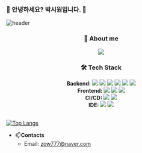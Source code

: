 ### 🐸 안녕하세요? 박시원입니다. 🐸
![header](https://capsule-render.vercel.app/api?type=waving&color=gradient&height=200&section=header&text=SIWON-PARK&fontSize=60&fontAlignY=40&animation=twinkling)
<div align="center">
<h3 align="center">👋 About me</h3>
<a href="https://wholesale-creature-3b3.notion.site/578293d0fde047c79462d7144925a1df" target="_blank"><img src="https://img.shields.io/badge/Notion-000000?style=flat&logo=Notion&logoColor=white"/></a>
</div>
<h3 align="center">🛠 Tech Stack</h3>
<div align="center">
  <div>
    <div>
      <strong>Backend: </strong>
      <img src="https://img.shields.io/badge/python-3670A0?style=flat&logo=python&logoColor=ffdd54"/>
      <img src="https://img.shields.io/badge/django-%23092E20.svg?style=flat&logo=django&logoColor=white"/>
      <img src="https://img.shields.io/badge/java-%23ED8B00.svg?style=flat&logo=java&logoColor=white"/>
      <img src="https://img.shields.io/badge/springboot-6DB33F?style=flat&logo=springboot&logoColor=white">
      <img src="https://img.shields.io/badge/node.js-6DA55F?style=flat&logo=node.js&logoColor=white">
      <img src="https://img.shields.io/badge/kotlin-%237F52FF.svg?style=flat&logo=kotlin&logoColor=white">
    </div>
    <div>
      <strong>Frontend: </strong>
      <!-- <img src="https://img.shields.io/badge/html5-%23E34F26.svg?style=flat&logo=html5&logoColor=white"/> -->
      <!-- <img src="https://img.shields.io/badge/css-1572B6?style=flat&logo=css3&logoColor=white"/> -->
      <img src="https://img.shields.io/badge/javascript-%23323330.svg?style=flat&logo=javascript&logoColor=%23F7DF1E"/>
      <img src=https://img.shields.io/badge/vuejs-%2335495e.svg?style=flat&logo=vuedotjs&logoColor=%234FC08D/>
      <img src=https://img.shields.io/badge/react-%2320232a.svg?style=flat&logo=react&logoColor=%2361DAFB/>
    </div>
    <div>
      <strong>CI/CD: </strong>
      <img src="https://img.shields.io/badge/docker-%230db7ed.svg?style=flat&logo=docker&logoColor=white"/>
      <img src="https://img.shields.io/badge/jenkins-%232C5263.svg?style=flat&logo=jenkins&logoColor=white"/>
    </div>
    <div>
      <strong>IDE: </strong>
        <!-- <img src="https://img.shields.io/badge/Atom-3DDC84.svg?style=flat&logo=atom&logoColor=white"/> -->
        <!-- <img src="https://img.shields.io/badge/Visual%20Studio%20Code-0078d7.svg?style=flat&logo=visual-studio-code&logoColor=white"/> -->
        <img src="https://img.shields.io/badge/pycharm-143?style=flat&logo=pycharm&logoColor=black&color=green&labelColor=white"/>
        <img src="https://img.shields.io/badge/IntelliJIDEA-3f48cc.svg?style=flat&logo=intellij-idea&logoColor=white"/>
    </div>
  </div>
</div>
<br>

  [![Top Langs](https://github-readme-stats.vercel.app/api/top-langs/?username=siwon-park&langs_count=8&layout=compact&theme=ayu-mirage)](https://github.com/anuraghazra/github-readme-stats)
- 📫<strong>Contacts</strong>
    - Email: zow777@naver.com
